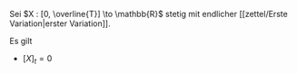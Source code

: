 Sei $X : [0, \overline{T}] \to \mathbb{R}$ stetig mit endlicher [[zettel/Erste Variation|erster Variation]].

Es gilt
- $[X]_t = 0$